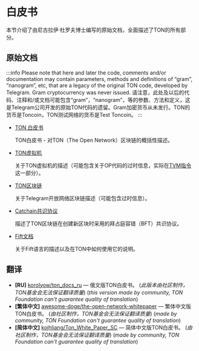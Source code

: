 # 白皮书

本节介绍了由尼古拉伊·杜罗夫博士编写的原始文档，全面描述了TON的所有部分。

## 原始文档

:::info
Please note that here and later the code, comments and/or documentation may contain parameters, methods and definitions of “gram”, “nanogram”, etc, that are a legacy of the original TON code, developed by Telegram. Gram cryptocurrency was never issued. 请注意，此处及以后的代码、注释和/或文档可能包含“gram”，“nanogram”，等的参数、方法和定义，这是Telegram公司开发的原始TON代码的遗留。Gram加密货币从未发行。TON的货币是Toncoin，TON测试网络的货币是Test Toncoin。
:::

- [TON 白皮书](https://docs.ton.org/ton.pdf)

  TON白皮书 - 对TON（The Open Network）区块链的概括性描述。

- [TON虚拟机](https://docs.ton.org/tvm.pdf)

  关于TON虚拟机的描述（可能包含关于OP代码的过时信息，实际在[TVM指令](https://docs.ton.org/learn/tvm-instructions/tvm-overview)这一部分）。

- [TON区块链](https://docs.ton.org/tblkch.pdf)

  关于Telegram开放网络区块链描述（可能包含过时信息）。

- [Catchain共识协议](https://docs.ton.org/catchain.pdf)

  描述了TON区块链在创建新区块时采用的拜占庭容错（BFT）共识协议。

- [Fift文档](https://docs.ton.org/fiftbase.pdf)

  关于Fift语言的描述以及在TON中如何使用它的说明。

## 翻译

- **\[RU]** [korolyow/ton_docs_ru](https://github.com/Korolyow/TON_docs_ru) — 俄文版TON白皮书。 (_此版本由社区制作，TON基金会无法保证翻译质量_) (_this version made by community, TON Foundation can't guarantee quality of translation_)
- **\[繁体中文]** [awesome-doge/the-open-network-whitepaper](https://github.com/awesome-doge/TON_Paper/blob/main/zh_ton.pdf) — 繁体中文版TON白皮书。 (_由社区制作，TON基金会无法保证翻译质量_) (_made by community, TON Foundation can't guarantee quality of translation_)
- **\[简体中文]** [kojhliang/Ton_White_Paper_SC](https://github.com/kojhliang/Ton_White_Paper_SC/blob/main/Ton%E5%8C%BA%E5%9D%97%E9%93%BE%E7%99%BD%E7%9A%AE%E4%B9%A6_%E7%AE%80%E4%BD%93%E4%B8%AD%E6%96%87%E7%89%88.pdf) — 简体中文版TON白皮书。 (_由社区制作，TON基金会无法保证翻译质量_) (_made by community, TON Foundation can't guarantee quality of translation_)
